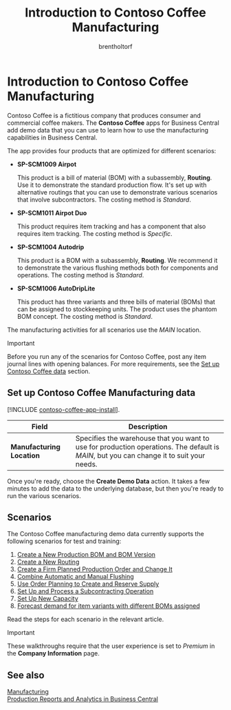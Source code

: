 ﻿---
title: Introduction to Contoso Coffee Manufacturing
description: Overview of scenarios for how Contoso Coffee demo data can help you learn how to use the manufacturing capabilities in Business Central.
ms.date: 04/01/2022
ms.topic: article
ms.service: dynamics365-business-central
ms.search.form: 4765
author: brentholtorf
ms.author: bholtorf
---

# Introduction to Contoso Coffee Manufacturing

Contoso Coffee is a fictitious company that produces consumer and commercial coffee makers. The **Contoso Coffee** apps for Business Central add demo data that you can use to learn how to use the manufacturing capabilities in Business Central.  

The app provides four products that are optimized for different scenarios:

- **SP-SCM1009 Airpot**  

  This product is a bill of material (BOM) with a subassembly, **Routing**. Use it to demonstrate the standard production flow. It's set up with alternative routings that you can use to demonstrate various scenarios that involve subcontractors. The costing method is *Standard*.  

- **SP-SCM1011 Airpot Duo**  

  This product requires item tracking and has a component that also requires item tracking. The costing method is *Specific*.  

- **SP-SCM1004 Autodrip**  

  This product is a BOM with a subassembly, **Routing**. We recommend it to demonstrate the various flushing methods both for components and operations. The costing method is *Standard*.

- **SP-SCM1006 AutoDripLite**

  This product has three variants and three bills of material (BOMs) that can be assigned to stockkeeping units. The product uses the phantom BOM concept. The costing method is *Standard*.

The manufacturing activities for all scenarios use the *MAIN* location.  

> [!IMPORTANT]
> Before you run any of the scenarios for Contoso Coffee, post any item journal lines with opening balances. For more requirements, see the [Set up Contoso Coffee data](#set-up-contoso-coffee-manufacturing-data) section.

## Set up Contoso Coffee Manufacturing data

[!INCLUDE [contoso-coffee-app-install](../contoso-coffee-app-install.md)].

|Field  |Description  |
|---------|---------|
|**Manufacturing Location** |Specifies the warehouse that you want to use for production operations. The default is *MAIN*, but you can change it to suit your needs.|


Once you're ready, choose the **Create Demo Data** action. It takes a few minutes to add the data to the underlying database, but then you're ready to run the various scenarios.  

## Scenarios

The Contoso Coffee manufacturing demo data currently supports the following scenarios for test and training:

1. [Create a New Production BOM and BOM Version](create-new-production-bom-version.md)  
2. [Create a New Routing](create-new-routing.md)  
3. [Create a Firm Planned Production Order and Change It](create-firm-planned-production-order-change.md)  
4. [Combine Automatic and Manual Flushing](combine-automatic-manual-flushing.md)  
5. [Use Order Planning to Create and Reserve Supply](order-planning-create-reserve-supply.md)  
6. [Set Up and Process a Subcontracting Operation](set-up-process-subcontracting-operation.md)  
7. [Set Up New Capacity](set-up-new-capacity.md)  
8. [Forecast demand for item variants with different BOMs assigned](variants.md)  

Read the steps for each scenario in the relevant article.  

> [!IMPORTANT]
> These walkthroughs require that the user experience is set to *Premium* in the **Company Information** page.

## See also

[Manufacturing](../../production-manage-manufacturing.md)  
[Production Reports and Analytics in Business Central](../../production-reports.md)  
